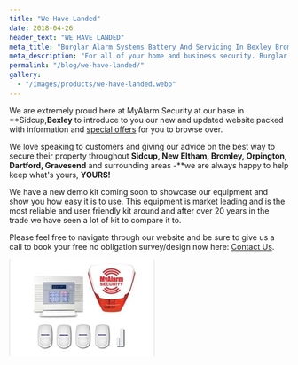 ```yaml
---
title: "We Have Landed"
date: 2018-04-26
header_text: "WE HAVE LANDED"
meta_title: "Burglar Alarm Systems Battery And Servicing In Bexley Bromley - My Alarm Security"
meta_description: "For all of your home and business security. Burglar Alarm Servicing, Burglar Alarm Installation, Alarm Battery and CCTV. Call 020 8302 4065 or email us."
permalink: "/blog/we-have-landed/"
gallery:
  - "/images/products/we-have-landed.webp"
---
```


We are extremely proud here at MyAlarm Security at our base in **Sidcup,**Bexley** to introduce to you our new and updated website packed with information and [special offers](/categories/special-offers/) for you to browse over.

We love speaking to customers and giving our advice on the best way to secure their property throughout **Sidcup, New Eltham, Bromley, Orpington, Dartford, Gravesend** and surrounding areas -**we are always happy to help keep what\'s yours, **YOURS!**

We have a new demo kit coming soon to showcase our equipment and show you how easy it is to use. This equipment is market leading and is the most reliable and user friendly kit around and after over 20 years in the trade we have seen a lot of kit to compare it to.

Please feel free to navigate through our website and be sure to give us a call to book your free no obligation survey/design now here: [Contact Us](/contact/).

![We Have Landed](/images/news/news-we-have-landed-hvjrdv9t38jsxujyjium.jpg)